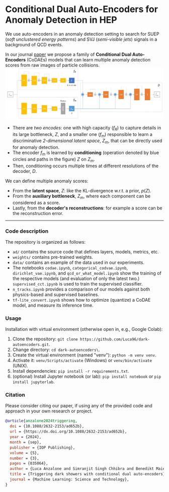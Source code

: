 # Conditional Dual Auto-Encoders for Anomaly Detection in HEP
We use auto-encoders in an anomaly detection setting to search for SUEP (_soft unclustered energy patterns_) and SVJ 
(_semi-visible jets_) signals in a background of QCD events.

In our journal [paper](https://iopscience.iop.org/article/10.1088/2632-2153/ad652b) we propose a family of __Conditional Dual Auto-Encoders__ (CoDAEs) models that can learn multiple anomaly detection scores 
from raw images of particle collisions.
![codae-arch](src/codae_arch.jpg)
* There are _two encodes_: one with high capacity ($f_R$) to capture details in its large bottleneck, $Z$, and a smaller 
one ($f_m$) responsible to learn a discriminative _2-dimensional latent space_, $Z_m$, that can be directly used for anomaly detection.
* The encoder $f_m$ is learned by __conditioning__ (operation denoted by blue circles and paths in the figure) $Z$ on $Z_m$.
* Then, conditioning occurs multiple times at different resolutions of the decoder, $D$.

We can define multiple anomaly scores:
* From the **latent space**, $Z$: like the KL-divergence w.r.t. a prior, $p(Z)$.
* From the **auxiliary bottleneck**, $Z_m$, where each component can be considered as a score.
* Lastly, from the **decoder's reconstructions**: for example a score can be the reconstruction error.

---

### Code description
The repository is organized as follows:
* `ad/` contains the source code that defines layers, models, metrics, etc.
* `weights/` contains pre-trained weights.
* `data/` contains an example of the data used in our experiments.
* The notebooks `codae.ipynb`, `categorical_codvae.ipynb`, `dirichlet_vae.ipynb`, and `qcd_or_what_model.ipynb`
show the training of the respective models (and evaluation of only the latest two.) `supervised_cct.ipynb` is used to 
train the supervised classifier.
* `n_tracks.ipynb` provides a comparison of our models against both physics-based and supervised baselines.
* `tf-lite_convert.ipynb` shows how to optimize (quantize) a CoDAE model, and measure its inference time.

### Usage
Installation with virtual environment (otherwise open in, e.g., Google Colab):
1. Clone the repository: `git clone https://github.com/Luca96/dark-autoencoders.git`.
2. Change directory: `cd dark-autoencoders\`.
3. Create the virtual environment (named "venv"): `python -m venv venv`.
4. Activate it: `venv/Scripts/activate` (Windows) or `venv/bin/activate` (UNIX).
5. Install dependencies: `pip install -r requirements.txt`.
6. (optional) Install Jupyter notebook (or lab): `pip install notebook` or `pip install jupyterlab`.
### Citation
Please consider citing our paper, if using any of the provided code and approach in your own research or project.

```bibtex
@article{anzalone2024triggering,
  doi = {10.1088/2632-2153/ad652b},
  url = {https://dx.doi.org/10.1088/2632-2153/ad652b},
  year = {2024},
  month = {sep},
  publisher = {IOP Publishing},
  volume = {5},
  number = {3},
  pages = {035064},
  author = {Luca Anzalone and Simranjit Singh Chhibra and Benedikt Maier and Nadezda Chernyavskaya and Maurizio Pierini},
  title = {Triggering dark showers with conditional dual auto-encoders},
  journal = {Machine Learning: Science and Technology},
}
```
